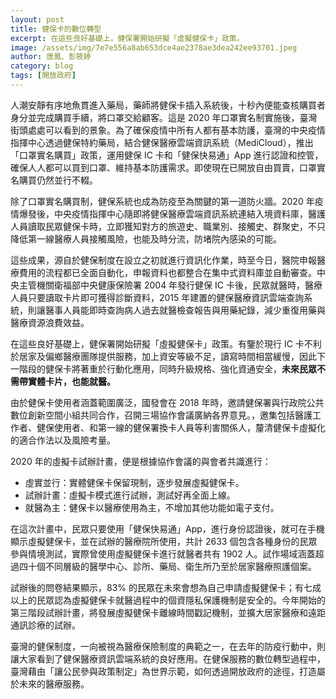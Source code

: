 ```yaml
---
layout: post
title: 健保卡的數位轉型
excerpt: 在這些良好基礎上，健保署開始研擬「虛擬健保卡」政策。
image: /assets/img/7e7e556a8ab653dce4ae2378ae3dea242ee93701.jpeg
author: 唐鳳、彭筱婷
category: blog
tags: [開放政府]
---
```


人潮安靜有序地魚貫進入藥局，藥師將健保卡插入系統後，十秒內便能查核購買者身分並完成購買手續，將口罩交給顧客。這是 2020 年口罩實名制實施後，臺灣街頭處處可以看到的景象。為了確保疫情中所有人都有基本防護，臺灣的中央疫情指揮中心透過健保特約藥局，結合健保醫療雲端資訊系統（MediCloud），推出「口罩實名購買」政策，運用健保 IC 卡和「健保快易通」App 進行認證和控管，確保人人都可以買到口罩、維持基本防護需求。即使現在已開放自由買賣，口罩實名購買仍然並行不輟。

除了口罩實名購買制，健保系統也成為防疫至為關鍵的第一道防火牆。2020 年疫情爆發後，中央疫情指揮中心隨即將健保醫療雲端資訊系統連結入境資料庫，醫護人員讀取民眾健保卡時，立即獲知對方的旅遊史、職業別、接觸史、群聚史，不只降低第一線醫療人員接觸風險，也能及時分流，防堵院內感染的可能。

這些成果，源自於健保制度在設立之初就進行資訊化作業，時至今日，醫院申報醫療費用的流程都已全面自動化，申報資料也都整合在集中式資料庫並自動審查。中央主管機關衛福部中央健康保險署 2004 年發行健保 IC 卡後，民眾就醫時，醫療人員只要讀取卡片即可獲得診斷資料，2015 年建置的健保醫療資訊雲端查詢系統，則讓醫事人員能即時查詢病人過去就醫檢查報告與用藥紀錄，減少重復用藥與醫療資源浪費效益。

在這些良好基礎上，健保署開始研擬「虛擬健保卡」政策。有鑒於現行 IC 卡不利於居家及偏鄉醫療團隊提供服務，加上資安等級不足，讀寫時間相當緩慢，因此下一階段的健保卡將著重於行動化應用，同時升級規格、強化資通安全，<b>未來民眾不需帶實體卡片，也能就醫。</b>

由於健保卡使用者涵蓋範圍廣泛，國發會在 2018 年時，邀請健保署與行政院公共數位創新空間小組共同合作，召開三場協作會議廣納各界意見。，邀集包括醫護工作者、健保使用者、和第一線的健保署換卡人員等利害關係人，釐清健保卡虛擬化的適合作法以及風險考量。

2020 年的虛擬卡試辦計畫，便是根據協作會議的與會者共識進行：

- 虛實並行：實體健保卡保留現制，逐步發展虛擬健保卡。
- 試辦計畫：虛擬卡模式進行試辦，測試好再全面上線。
- 就醫為主：健保卡以醫療使用為主，不增加其他功能如電子支付。

在這次計畫中，民眾只要使用「健保快易通」App，進行身份認證後，就可在手機顯示虛擬健保卡，並在試辦的醫療院所使用，共計 2633 個包含各種身份的民眾參與情境測試，實際曾使用虛擬健保卡進行就醫者共有 1902 人。試作場域涵蓋超過四十個不同層級的醫學中心、診所、藥局、衛生所乃至於居家醫療照護個案。

試辦後的問卷結果顯示，83% 的民眾在未來會想為自己申請虛擬健保卡；有七成以上的民眾認為虛擬健保卡就醫過程中的個資隱私保護機制是安全的。今年開始的第三階段試辦計畫，將發展虛擬健保卡離線時間戳記機制，並擴大居家醫療和遠距通訊診療的試辦。

臺灣的健保制度，一向被視為醫療保險制度的典範之一，在去年的防疫行動中，則讓大家看到了健保醫療資訊雲端系統的良好應用。在健保服務的數位轉型過程中，臺灣藉由「讓公民參與政策制定」為世界示範，如何透過開放政府的途徑，打造屬於未來的醫療服務。
